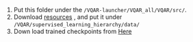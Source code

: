 1. Put this folder under the `/VQAR-launcher/VQAR_all/VQAR/src/`.
2. Download [resources](https://drive.google.com/file/d/11VzJ-9wSAv8nllchyk_HILA9KU1NgInz/view?usp=share_link) , and put it under `/VQAR/supervised_learning_hierarchy/data/`
3. Down load trained checkpoints from [Here](https://drive.google.com/file/d/1NCkjgcXfasQGZy6TR3jRNqo9VSsWkmGJ/view?usp=sharing)
